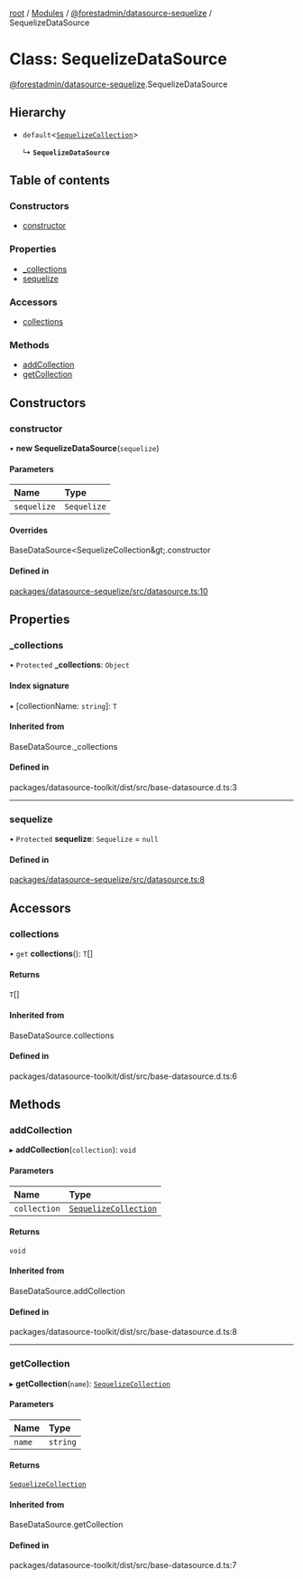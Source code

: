 [root](../README.md) / [Modules](../modules.md) / [@forestadmin/datasource-sequelize](../modules/forestadmin_datasource_sequelize.md) / SequelizeDataSource

# Class: SequelizeDataSource

[@forestadmin/datasource-sequelize](../modules/forestadmin_datasource_sequelize.md).SequelizeDataSource

## Hierarchy

- `default`<[`SequelizeCollection`](forestadmin_datasource_sequelize.SequelizeCollection.md)\>

  ↳ **`SequelizeDataSource`**

## Table of contents

### Constructors

- [constructor](forestadmin_datasource_sequelize.SequelizeDataSource.md#constructor)

### Properties

- [\_collections](forestadmin_datasource_sequelize.SequelizeDataSource.md#_collections)
- [sequelize](forestadmin_datasource_sequelize.SequelizeDataSource.md#sequelize)

### Accessors

- [collections](forestadmin_datasource_sequelize.SequelizeDataSource.md#collections)

### Methods

- [addCollection](forestadmin_datasource_sequelize.SequelizeDataSource.md#addcollection)
- [getCollection](forestadmin_datasource_sequelize.SequelizeDataSource.md#getcollection)

## Constructors

### constructor

• **new SequelizeDataSource**(`sequelize`)

#### Parameters

| Name | Type |
| :------ | :------ |
| `sequelize` | `Sequelize` |

#### Overrides

BaseDataSource&lt;SequelizeCollection\&gt;.constructor

#### Defined in

[packages/datasource-sequelize/src/datasource.ts:10](https://github.com/ForestAdmin/agent-nodejs/blob/fba2435/packages/datasource-sequelize/src/datasource.ts#L10)

## Properties

### \_collections

• `Protected` **\_collections**: `Object`

#### Index signature

▪ [collectionName: `string`]: `T`

#### Inherited from

BaseDataSource.\_collections

#### Defined in

packages/datasource-toolkit/dist/src/base-datasource.d.ts:3

___

### sequelize

• `Protected` **sequelize**: `Sequelize` = `null`

#### Defined in

[packages/datasource-sequelize/src/datasource.ts:8](https://github.com/ForestAdmin/agent-nodejs/blob/fba2435/packages/datasource-sequelize/src/datasource.ts#L8)

## Accessors

### collections

• `get` **collections**(): `T`[]

#### Returns

`T`[]

#### Inherited from

BaseDataSource.collections

#### Defined in

packages/datasource-toolkit/dist/src/base-datasource.d.ts:6

## Methods

### addCollection

▸ **addCollection**(`collection`): `void`

#### Parameters

| Name | Type |
| :------ | :------ |
| `collection` | [`SequelizeCollection`](forestadmin_datasource_sequelize.SequelizeCollection.md) |

#### Returns

`void`

#### Inherited from

BaseDataSource.addCollection

#### Defined in

packages/datasource-toolkit/dist/src/base-datasource.d.ts:8

___

### getCollection

▸ **getCollection**(`name`): [`SequelizeCollection`](forestadmin_datasource_sequelize.SequelizeCollection.md)

#### Parameters

| Name | Type |
| :------ | :------ |
| `name` | `string` |

#### Returns

[`SequelizeCollection`](forestadmin_datasource_sequelize.SequelizeCollection.md)

#### Inherited from

BaseDataSource.getCollection

#### Defined in

packages/datasource-toolkit/dist/src/base-datasource.d.ts:7
